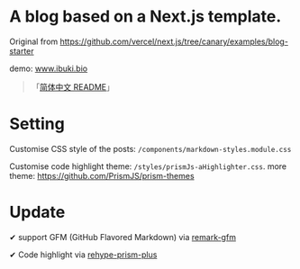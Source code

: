 # A blog based on a Next.js template.
Original from https://github.com/vercel/next.js/tree/canary/examples/blog-starter

demo: www.ibuki.bio

> 「[简体中文 README](https://github.com/Hyyvez/arblog/blob/main/README-ZH.md)」

# Setting
Customise CSS style of the posts: `/components/markdown-styles.module.css`  

Customise code highlight theme: `/styles/prismJs-aHighlighter.css`. more theme: https://github.com/PrismJS/prism-themes

# Update
✔ support GFM (GitHub Flavored Markdown) via [remark-gfm](https://unifiedjs.com/explore/package/remark-gfm/#remark-gfm)

✔ Code highlight via [rehype-prism-plus](https://github.com/timlrx/rehype-prism-plus)
